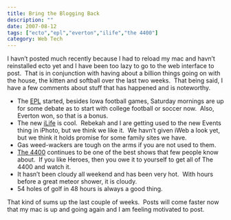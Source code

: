 ```yaml
---
title: Bring the Blogging Back
description: ""
date: 2007-08-12
tags: ["ecto","epl","everton","ilife","the 4400"]
category: Web Tech
---
```



<p>I havn’t posted much recently because I had to reload my mac and havn’t reinstalled ecto yet and I have been too lazy to go to the web interface to post.&nbsp; That is in conjunction with having about a billion things going on with the house, the kitten and softball over the last two weeks.&nbsp; That being said, I have a few comments about stuff that has happened and is noteworthy.</p>

<ul>

<li>The <a href="https://web.archive.org/web/20131211073649/http://www.premierleague.com/">EPL</a> started, besides Iowa football games, Saturday mornings are up for some debate as to start with college football or soccer now.&nbsp; Also, Everton won, so that is a bonus.</li>

<li>The new <a href="https://web.archive.org/web/20131211073649/http://www.apple.com/ilife/">iLife</a> is cool.&nbsp; Rebekah and I are getting used to the new Events thing in iPhoto, but we think we like it.&nbsp; We havn’t given iWeb a look yet, but we think it holds promise for some family sites we have.</li>

<li>Gas weed-wackers are tough on the arms if you are not used to them.</li>

<li><a href="https://web.archive.org/web/20131211073649/http://www.usanetwork.com/series/the4400/">The 4400</a> continues to be one of the best shows that few people know about.&nbsp; If you like Heroes, then you owe it to yourself to get all of The 4400 and watch it.</li>

<li>It hasn’t been cloudy all weekend and has been very hot.&nbsp; With hours before a great meteor shower, it is cloudy.</li>

<li>54 holes of golf in 48 hours is always a good thing.</li>

</ul>

<p>That kind of sums up the last couple of weeks.&nbsp; Posts will come faster now that my mac is up and going again and I am feeling motivated to post.</p>
